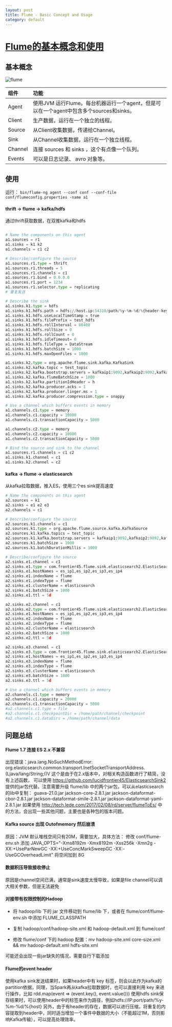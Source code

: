 ```yaml
---
layout: post
title: Flume - Basic Concept and Usage
category: default
---
```

# [Flume的基本概念和使用](http://flume.apache.org/FlumeUserGuide.html)

## 基本概念

![flume](http://flume.apache.org/_images/UserGuide_image00.png)

|组件 | 功能|
|:---|:---|
|Agent|使用JVM 运行Flume。每台机器运行一个agent，但是可以在一个agent中包含多个sources和sinks。|
|Client|生产数据，运行在一个独立的线程。|
|Source|从Client收集数据，传递给Channel。|
|Sink|从Channel收集数据，运行在一个独立线程。|
|Channel|连接 sources 和 sinks ，这个有点像一个队列。|
|Events|可以是日志记录、 avro 对象等。|

## 使用

运行： `bin/flume-ng agent --conf conf --conf-file conf/flumeconfig.properties -name a1`

#### thrift -> flume -> kafka/hdfs

通过thrift获取数据，在双推kafka和hdfs

```python

# Name the components on this agent
a1.sources = r1
a1.sinks = k1 k2
a1.channels = c1 c2

# Describe/configure the source
a1.sources.r1.type = thrift
a1.sources.r1.threads = 5
a1.sources.r1.channels = c1
a1.sources.r1.bind = 0.0.0.0
a1.sources.r1.port = 1234
a1.sources.r1.selector.type = replicating
# 重复发送

# Describe the sink
a1.sinks.k1.type = hdfs
a1.sinks.k1.hdfs.path = hdfs://host.ip:54310/path/%y-%m-%d/%{header-key}/
a1.sinks.k1.hdfs.useLocalTimeStamp = true
a1.sinks.k1.hdfs.filePrefix = test_hdfs
a1.sinks.k1.hdfs.rollInterval = 86400
a1.sinks.k1.hdfs.rollSize = 0
a1.sinks.k1.hdfs.rollCount = 0
a1.sinks.k1.hdfs.idleTimeout= 0
a1.sinks.k1.hdfs.fileType = DataStream
a1.sinks.k1.hdfs.batchSize = 1000
a1.sinks.k1.hdfs.maxOpenFiles = 1000

a1.sinks.k2.type = org.apache.flume.sink.kafka.KafkaSink
a1.sinks.k2.kafka.topic = test_topic
a1.sinks.k2.kafka.bootstrap.servers = kafkaip1:9092,kafkaip2:9092,kafkaip3:9092
a1.sinks.k2.kafka.flumeBatchSize = 1000
a1.sinks.k2.kafka.partitionIdHeader = h
a1.sinks.k2.kafka.producer.acks = 1
a1.sinks.k2.kafka.producer.linger.ms = 1
a1.sinks.k2.kafka.producer.compression.type = snappy

# Use a channel which buffers events in memory
a1.channels.c1.type = memory
a1.channels.c1.capacity = 10000
a1.channels.c1.transactionCapacity = 5000

a1.channels.c2.type = memory
a1.channels.c2.capacity = 10000
a1.channels.c2.transactionCapacity = 5000

# Bind the source and sink to the channel
a1.sources.r1.channels = c1 c2
a1.sinks.k1.channel = c1
a1.sinks.k2.channel = c2
```

#### kafka -> flume -> elasticsearch

从kafka拉取数据，推入ES，使用三个es sink提高速度

```python
# Name the components on this agent
a2.sources = k1
a2.sinks = e1 e2 e3
a2.channels = c1

# Describe/configure the source
a2.sources.k1.channels = c1
a2.sources.k1.type = org.apache.flume.source.kafka.KafkaSource
a2.sources.k1.kafka.topics = test_topic
a2.sources.k1.kafka.bootstrap.servers = kafkaip1:9092,kafkaip2:9092,kafkaip3:9092
a2.sources.k1.batchSize = 1000
a2.sources.k1.batchDurationMillis = 1000

# Describe/configure the source
a2.sinks.e1.channel = c1
a2.sinks.e1.type = com.frontier45.flume.sink.elasticsearch2.ElasticSearchSink
a2.sinks.e1.hostNames = es_ip1,es_ip2,es_ip3,es_ip4
a2.sinks.e1.indexName = flume
a2.sinks.e1.indexType = flume
a2.sinks.e1.clusterName = elasticsearch
a2.sinks.e1.batchSize = 1000
a2.sinks.e1.ttl = 5d

a2.sinks.e2.channel = c1
a2.sinks.e2.type = com.frontier45.flume.sink.elasticsearch2.ElasticSearchSink
a2.sinks.e1.hostNames = es_ip1,es_ip2,es_ip3,es_ip4
a2.sinks.e2.indexName = flume
a2.sinks.e2.indexType = flume
a2.sinks.e2.clusterName = elasticsearch
a2.sinks.e2.batchSize = 1000
a2.sinks.e2.ttl = 5d

a2.sinks.e3.channel = c1
a2.sinks.e3.type = com.frontier45.flume.sink.elasticsearch2.ElasticSearchSink
a2.sinks.e1.hostNames = es_ip1,es_ip2,es_ip3,es_ip4
a2.sinks.e3.indexName = flume
a2.sinks.e3.indexType = flume
a2.sinks.e3.clusterName = elasticsearch
a2.sinks.e3.batchSize = 1000
a2.sinks.e3.ttl = 5d

# Use a channel which buffers events in memory
a2.channels.c1.type = memory
a2.channels.c1.capacity = 20000
a2.channels.c1.transactionCapacity = 5000
#a2.channels.c1.type = file
#a2.channels.c1.checkpointDir = /home/path/channel/checkpoint
#a2.channels.c1.dataDirs = /home/path/channel/data
```

## 问题总结

#### Flume 1.7 连接 ES 2.x 不兼容

出现错误：java.lang.NoSuchMethodError:  org.elasticsearch.common.transport.InetSocketTransportAddress.<init>(Ljava/lang/String;I)V
这个是由于在2.x版本中，对相关构造函数进行了精简，没有上述函数，
可以使用 https://github.com/lucidfrontier45/ElasticsearchSink2 提供的jar包代替。注意需要升级 flume/lib 中的两个jar包，可以从elasticsearch的lib中复制：
    guava-21.0.jar
    jackson-core-2.8.1.jar
    jackson-dataformat-cbor-2.8.1.jar
    jackson-dataformat-smile-2.8.1.jar
    jackson-dataformat-yaml-2.8.1.jar
如果使用 http://tech.lede.com/2017/02/08/rd/server/flumeToEs/ 中的方法，会出现一些其他问题，主要也是各种包的版本问题。

#### Kafka source 出现 Outofmemory 然后崩溃

原因：JVM 默认堆栈空间只有20M，需要加大，具体方法：
修改 conf/flume-env.sh 添加 JAVA_OPTS="-Xms8192m -Xmx8192m -Xss256k -Xmn2g -XX:+UseParNewGC -XX:+UseConcMarkSweepGC -XX:-UseGCOverheadLimit"
将空间加到 8G

#### 数据积压导致接收停止

原因是channel空间已满，通常是sink速度太慢导致，如果是file channel可以调大相关参数，但是无法避免

#### 对接带有权限控制的Hadoop

* 将 hadoop/lib 下的 jar 文件移动到 flume/lib 下，或者在 flume/conf/flume-env.sh 中添加 FLUME_CLASSPATH

* 复制 hadoop/conf/hadoop-site.xml 和 hadoop-default.xml 到 flume/conf

* 修改 flume/conf 下的 hadoop 配置：mv hadoop-site.xml core-size.xml && mv hadoop-default.xml hdfs-site.xml

可能还会出现一些jar缺失的情况，需要自行下载添加

#### Flume的event header

使用kafka sink发送结果时，如果header中有 key 标签，则会以此作为kafka的partition依据，同理，当Spark再从kafka拉取数据时，也可以直接利用 key 来进行操作，比如 rdd.map(event => (event.key(), event.value()))
使用hdfs sink保存结果时，可以使用header中的标签来作为路径，例如hdfs://IP:port/path/%y-%m-%d/%{host}
另外，由于有header的存在，数据可以进行压缩，将重复的内容提取到header中，同时适当增加一个事件中数据的大小（不能超过1M，否则影响Kafka传输），可以提高处理效率。


